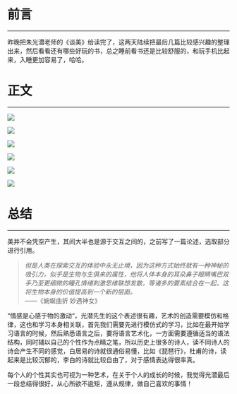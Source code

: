 # 前言

---

昨晚把朱光潜老师的《谈美》给读完了，这两天陆续把最后几篇比较感兴趣的整理出来，然后看看还有哪些好玩的书，总之睡前看书还是比较舒服的，和玩手机比起来，入睡更加容易了，哈哈。

# 正文

---

![](https://bu.dusays.com/2023/10/06/651fd4d496f98.png)

![](https://bu.dusays.com/2023/10/06/651fd4d5f3d90.png)

![](https://bu.dusays.com/2023/10/06/651fd4d7568f8.png)

![](https://bu.dusays.com/2023/10/06/651fd85e2fe40.png)

![](https://bu.dusays.com/2023/10/06/651fd4d9bb7e7.png)

![](https://bu.dusays.com/2023/10/06/651fd4dac90b0.png)

# 总结

---

美并不会凭空产生，其间大半也是源于交互之间的，之前写了一篇论述，选取部分进行引用。

> _但是人类在探索交互的体验中永无止境，因为这种方式始终就有一种神秘的吸引力，似乎是生物与生俱来的属性，他将人体本身的耳朵鼻子眼睛嘴巴双手乃至更细微的瞳孔情绪刺激思维联想发散，等诸多的要素结合在一起，这将生物本身的价值提高到一个新的层面。_  
>  ——《蜿蜒曲折 妙遇神女》

“情感是心感于物的激动“，光潜先生的这个表述很有趣，艺术的创造需要模仿和格律，这也和学习本身相关联，首先我们需要先进行模仿式的学习，比如在最开始学习语言的时候，然后熟悉语言之后，要将语言艺术化，一方面需要遵循适当的语法结构，同时辅以自己的个性作为点睛之笔，所以历史上很多的诗人，读不同诗人的诗会产生不同的感觉，白居易的诗就很通俗易懂，比如《琵琶行》，杜甫的诗，读起来是比较沉郁的，李白的诗就比较自由了，对于感情表达得很率真。

每个人的个性其实也可视为一种艺术，在关于个人的成长的时候，我觉得光潜最后一段总结得很好，从心所欲不逾矩，遵从规律，做自己喜欢的事情！
